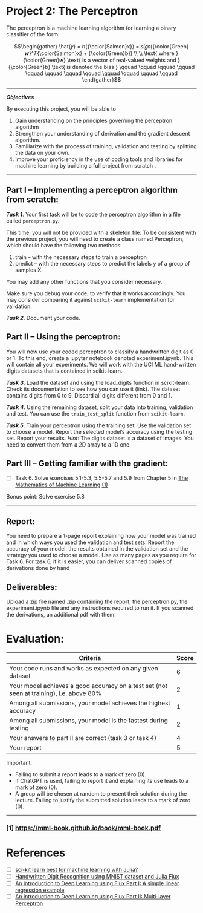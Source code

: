# Project 2: The Perceptron

The perceptron is a machine learning algorithm for learning a binary classifier of the form:

```math
\begin{gather}
\hat{𝑦} = ℎ({\color{Salmon}x}) = 𝑠𝑖𝑔𝑛({\color{Green}𝒘}^𝑇{\color{Salmon}x} + {\color{Green}b})
\\
\\
\text{ where } {\color{Green}𝒘} \text{ is a vector of real-valued weights and } {\color{Green}b} \text{ is denoted the bias } \qquad \qquad \qquad \qquad \qquad \qquad \qquad \qquad \qquad \qquad \qquad \qquad
\end{gather}
```

---
***Objectives***

By executing this project, you will be able to

1. Gain understanding on the principles governing the perceptron algorithm
1. Strengthen your understanding of derivation and the gradient descent algorithm.
1. Familiarize with the process of training, validation and testing by splitting the data on your own.
1. Improve your proficiency in the use of coding tools and libraries for machine learning by building a full project from scratch .
---

## Part I – Implementing a perceptron algorithm from scratch:

***Task 1***. Your first task will be to code the perceptron algorithm in a file called `perceptron.py`.

This time, you will not be provided with a skeleton file. To be consistent with the previous project,
you will need to create a class named Perceptron, which should have the following two methods:
1. train – with the necessary steps to train a perceptron
2. predict – with the necessary steps to predict the labels y of a group of samples X.

You may add any other functions that you consider necessary.

Make sure you debug your code, to verify that it works accordingly. You may consider comparing it against `scikit-learn` implementation for validation.

***Task 2***. Document your code.

## Part II – Using the perceptron:

You will now use your coded perceptron to classify a handwritten digit as 0 or 1. To this end, create a jupyter notebook denoted experiment.ipynb. This will contain all your experiments. We will work with the UCI ML hand-written digits datasets that is contained in
scikit-learn.

***Task 3***. Load the dataset and using the load_digits function in scikit-learn. Check its documentation to see how you can use it (link). The dataset contains digits from 0 to 9. Discard all digits different from 0 and 1.

***Task 4***. Using the remaining dataset, split your data into training, validation and test. You can use the `train_test_split` function from `scikit-learn`.

***Task 5***. Train your perceptron using the training set. Use the validation set to choose a model.
Report the selected model’s accuracy using the testing set. Report your results.
_Hint_: The digits dataset is a dataset of images. You need to convert them from a 2D array to a 1D one.

## Part III – Getting familiar with the gradient:

- [ ] Task 6. Solve exercises 5.1-5.3, 5.5-5.7 and 5.9 from Chapter 5 in [The Mathematics of Machine Learning](https://mml-book.github.io/book/mml-book.pdf) [(1)](#1-httpsmml-bookgithubiobookmml-bookpdf)

Bonus point: Solve exercise 5.8

---

## Report:

You need to prepare a 1-page report explaining how your model was trained and in which ways you used
the validation and test sets. Report the accuracy of your model. the results obtained in the validation set
and the strategy you used to choose a model. Use as many pages as you require for Task 6. For task 6, if
it is easier, you can deliver scanned copies of derivations done by hand


## Deliverables:

Upload a zip file named <group-name>.zip containing the report, the perceptron.py, the experiment.ipynb
file and any instructions required to run it. If you scanned the derivations, an additional pdf with them.

# Evaluation:

| Criteria | Score |
|-|-|
| Your code runs and works as expected on any given dataset | 6 |
| Your model achieves a good accuracy on a test set (not seen at training), i.e. above 80% | 2 |
| Among all submissions, your model achieves the highest accuracy | 1 | 
| Among all submissions, your model is the fastest during testing | 2 |
| Your answers to part II are correct (task 3 or task 4) | 4 |
| Your report | 5 |


Important:
- Failing to submit a report leads to a mark of zero (0).
- If ChatGPT is used, failing to report it and explaining its use leads to a mark of zero (0).
- A group will be chosen at random to present their solution during the lecture. Failing to justify the submitted solution leads to a mark of zero (0).

---
### [1] https://mml-book.github.io/book/mml-book.pdf

# References
 - [ ] [sci-kit learn best for machine learning with Julia?](https://www.reddit.com/r/Julia/comments/u83fzz/scikit_learn_best_for_machine_learning_with_julia/)
 - [ ] [Handwritten Digit Recognition using MNIST dataset and Julia Flux](https://github.com/crhota/Handwritten-Digit-Recognition-using-MNIST-dataset-and-Julia-Flux/blob/master/src/Handwriting%20Recognition.ipynb)
 - [ ] [An introduction to Deep Learning using Flux Part I: A simple linear regression example](https://medium.com/p/5c44be0c5661)
 - [ ] [An introduction to Deep Learning using Flux Part II: Multi-layer Perceptron](https://medium.com/@sophb/an-introduction-to-deep-learning-using-flux-part-ii-multi-layer-perceptron-32526b323474)
